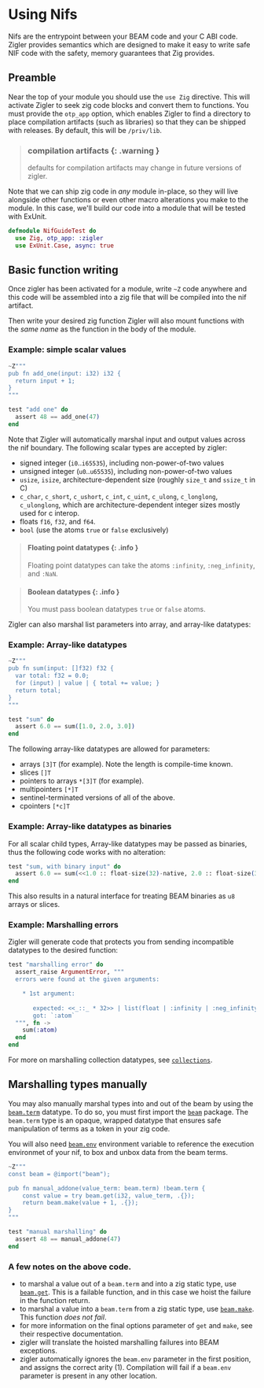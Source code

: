 # Using Nifs

Nifs are the entrypoint between your BEAM code and your C ABI code.  Zigler 
provides semantics which are designed to make it easy to write safe NIF code 
with the safety, memory guarantees that Zig provides.

## Preamble

Near the top of your module you should use the `use Zig` directive.  This will 
activate Zigler to seek zig code blocks and convert them to functions.  You 
must provide the `otp_app` option, which enables Zigler to find a directory to 
place compilation artifacts (such as libraries) so that they can be shipped 
with releases.  By default, this will be `/priv/lib`.

> ### compilation artifacts {: .warning }
>
> defaults for compilation artifacts may change in future versions of 
> zigler.

Note that we can ship zig code in *any* module in-place, so they will live 
alongside other functions or even other macro alterations you make to the 
module.  In this case, we'll build our code into a module that will be tested 
with ExUnit.

```elixir
defmodule NifGuideTest do
  use Zig, otp_app: :zigler
  use ExUnit.Case, async: true
```

## Basic function writing

Once zigler has been activated for a module, write `~Z` code anywhere and this 
code will be assembled into a zig file that will be compiled into the nif 
artifact.  

Then write your desired zig function Zigler will also mount functions with the 
*same name* as the function in the body of the module.

### Example: simple scalar values

```elixir
~Z"""
pub fn add_one(input: i32) i32 {
  return input + 1;
}
"""

test "add one" do
  assert 48 == add_one(47)
end
```

Note that Zigler will automatically marshal input and output values across the 
nif boundary.  The following scalar types are accepted by zigler:

- signed integer (`i0`..`i65535`), including non-power-of-two values
- unsigned integer (`u0`..`u65535`), including non-power-of-two values
- `usize`, `isize`, architecture-dependent size (roughly `size_t` and 
  `ssize_t` in C)
- `c_char`, `c_short`, `c_ushort`, `c_int`, `c_uint`, `c_ulong`, 
  `c_longlong`, `c_ulonglong`, which are architecture-dependent
  integer sizes mostly used for c interop.
- floats `f16`, `f32`, and `f64`.
- `bool` (use the atoms `true` or `false` exclusively)

> #### Floating point datatypes {: .info }
>
> Floating point datatypes can take the atoms `:infinity`, 
> `:neg_infinity`, and `:NaN`.

> #### Boolean datatypes {: .info }
>
> You must pass boolean datatypes `true` or `false` atoms.

Zigler can also marshal list parameters into array, and array-like 
datatypes:

### Example: Array-like datatypes

```elixir
~Z"""
pub fn sum(input: []f32) f32 {
  var total: f32 = 0.0;
  for (input) | value | { total += value; }
  return total;
}
"""

test "sum" do
  assert 6.0 == sum([1.0, 2.0, 3.0])
end
```

The following array-like datatypes are allowed for parameters:
- arrays `[3]T` (for example).  Note the length is compile-time known.
- slices `[]T`
- pointers to arrays `*[3]T` (for example).
- multipointers `[*]T`
- sentinel-terminated versions of all of the above.
- cpointers `[*c]T`

### Example: Array-like datatypes as binaries

For all scalar child types, Array-like datatypes may be passed as binaries,
thus the following code works with no alteration:

```elixir
test "sum, with binary input" do
  assert 6.0 == sum(<<1.0 :: float-size(32)-native, 2.0 :: float-size(32)-native, 3.0 :: float-size(32)-native>>)
end
```

This also results in a natural interface for treating BEAM binaries as `u8` 
arrays or slices.

### Example: Marshalling errors

Zigler will generate code that protects you from sending incompatible 
datatypes to the desired function:

```elixir
test "marshalling error" do
  assert_raise ArgumentError, """
  errors were found at the given arguments:

    * 1st argument: 
  
       expected: <<_::_ * 32>> | list(float | :infinity | :neg_infinity | :NaN) (for `[]f32`)
       got: `:atom`
  """, fn ->
    sum(:atom)
  end
end
```

For more on marshalling collection datatypes, see [`collections`](collections.html).

## Marshalling types manually

You may also manually marshal types into and out of the beam by using the
[`beam.term`](beam.html#term) datatype.  To do so, you must first import 
the [`beam`](beam.html) package.  The `beam.term` type is an opaque, wrapped 
datatype that ensures safe manipulation of terms as a token in your zig code.

You will also need [`beam.env`](beam.html#env) environment variable to reference
the execution environmet of your nif, to box and unbox data from the beam terms.

```elixir
~Z"""
const beam = @import("beam");

pub fn manual_addone(value_term: beam.term) !beam.term {
    const value = try beam.get(i32, value_term, .{});
    return beam.make(value + 1, .{});
}
"""

test "manual marshalling" do
  assert 48 == manual_addone(47)
end
```

### A few notes on the above code.

- to marshal a value out of a `beam.term` and into a zig static type,
  use [`beam.get`](beam.html#get).  This is a failable function, and in
  this case we hoist the failure in the function return.
- to marshal a value into a `beam.term` from a zig static type, use
  [`beam.make`](beam.html#make).  This function *does not fail*.
- for more information on the final options parameter of `get` and
  `make`, see their respective documentation.
- zigler will translate the hoisted marshalling failures into BEAM 
  exceptions.
- zigler automatically ignores the `beam.env` parameter in the first
  position, and assigns the correct arity (1).  Compilation will
  fail if a `beam.env` parameter is present in any other location.
